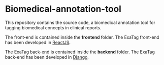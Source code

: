 # Biomedical-annotation-tool
This repository contains the source code, a biomedical annotation tool for tagging biomedical concepts in clinical reports.

The front-end is contained inside the **frontend** folder. The ExaTag front-end has been developed in [ReactJS](https://reactjs.org/).

The ExaTag back-end is contained inside the **backend** folder. The ExaTag back-end has been developed in [Django](https://www.djangoproject.com/).


